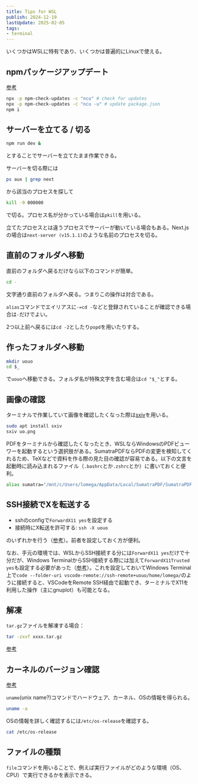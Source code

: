 ```yaml
---
title: Tips for WSL
publish: 2024-12-19
lastUpdate: 2025-02-05
tags:
- terminal
---
```


いくつかはWSLに特有であり、いくつかは普遍的にLinuxで使える。

## npmパッケージアップデート

[参考](https://qiita.com/sugurutakahashi12345/items/df736ddaf65c244e1b4f)

```sh
npx -p npm-check-updates -c "ncu" # check for updates
npx -p npm-check-updates -c "ncu -u" # update package.json
npm i
```

## サーバーを立てる / 切る

```sh
npm run dev &
```
とすることでサーバーを立てたまま作業できる。

サーバーを切る際には
```sh
ps aux | grep next
```
から該当のプロセスを探して
```sh
kill -9 000000
```
で切る。プロセス名が分かっている場合は`pkill`を用いる。

立てたプロセスとは違うプロセスでサーバーが動いている場合もある。Next.jsの場合は`next-server (v15.1.1)`のような名前のプロセスを切る。


## 直前のフォルダへ移動

直前のフォルダへ戻るだけなら以下のコマンドが簡単。
```sh
cd -
```
文字通り直前のフォルダへ戻る。つまりこの操作は対合である。

`alias`コマンドでエイリアスに`-=cd -`などと登録されていることが確認できる場合は`-`だけでよい。

2つ以上前へ戻るには`cd -2`としたり`popd`を用いたりする。


## 作ったフォルダへ移動

```sh
mkdir uouo
cd $_
```
で`uouo`へ移動できる。フォルダ名が特殊文字を含む場合は`cd "$_"`とする。

## 画像の確認

ターミナルで作業していて画像を確認したくなった際は[sxiv](https://manpages.ubuntu.com/manpages/xenial/man1/sxiv.1.html)を用いる。
```sh
sudo apt install sxiv
sxiv uo.png
```

PDFをターミナルから確認したくなったとき、WSLならWindowsのPDFビューワーを起動するという選択肢がある。SumatraPDFならPDFの変更を検知してくれるため、TeXなどで資料を作る際の見た目の確認が容易である。以下の文言を起動時に読み込まれるファイル（`.bashrc`とか`.zshrc`とか）に書いておくと便利。
```sh
alias sumatra="/mnt/c/Users/lomega/AppData/Local/SumatraPDF/SumatraPDF.exe"
```

## SSH接続でXを転送する

- sshのconfigで`ForwardX11 yes`を設定する
- 接続時にX転送を許可する: `ssh -X uouo`

のいずれかを行う（[参考](https://kazuhira-r.hatenablog.com/entry/2021/01/14/234921)）。前者を設定しておく方が便利。

なお、手元の環境では、WSLからSSH接続する分には`ForwardX11 yes`だけで十分だが、Windows TerminalからSSH接続する際には加えて`ForwardX11Trusted yes`も設定する必要があった（[参考](https://obel.hatenablog.jp/entry/20230207/1675713600)）。これを設定しておいてWindows Terminal上で`code --folder-uri vscode-remote://ssh-remote+uouo/home/lomega/`のように接続すると、VSCodeをRemote SSH経由で起動でき、ターミナルでX11を利用した操作（主にgnuplot）も可能となる。


## 解凍

`tar.gz`ファイルを解凍する場合：
```sh
tar -zxvf xxxx.tar.gz
```

[参考](https://qiita.com/supersaiakujin/items/c6b54e9add21d375161f)


## カーネルのバージョン確認

[参考](https://qiita.com/h_tyokinuhata/items/0683e0132645bc36d9d3)

`uname`(unix name?)コマンドでハードウェア、カーネル、OSの情報を得られる。
```sh
uname -a
```

OSの情報を詳しく確認するには`/etc/os-release`を確認する。
```sh
cat /etc/os-release
```

## ファイルの種類

`file`コマンドを用いることで、例えば実行ファイルがどのような環境（OS、CPU）で実行できるかを表示できる。
